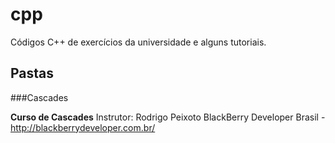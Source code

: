 cpp
===

Códigos C++ de exercícios da universidade e alguns tutoriais.

Pastas
------

###Cascades

**Curso de Cascades**
  Instrutor: Rodrigo Peixoto
  BlackBerry Developer Brasil - http://blackberrydeveloper.com.br/
